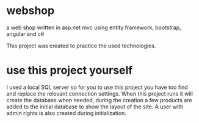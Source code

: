 # webshop
a web shop written in asp.net mvc using entity framework, bootstrap, angular and c#

This project was created to practice the used technologies.

# use this project yourself 
I used a local SQL server so for you to use this project you have too find and replace the relevant connection settings.
When this project runs it will create the database when needed, during the creation a few products are added to the initial database to show the layout of the site. A user with admin rights is also created during initialization. 

